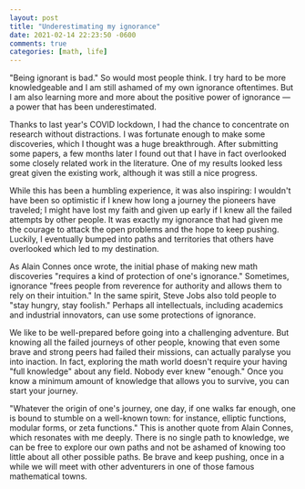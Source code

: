 ```yaml
---
layout: post
title: "Underestimating my ignorance"
date: 2021-02-14 22:23:50 -0600
comments: true
categories: [math, life]
---
```




"Being ignorant is bad." So would most people think. I try hard to be more knowledgeable and I am still ashamed of my own ignorance oftentimes. But I am also learning more and more about the positive power of ignorance — a power that has been underestimated.

<!--more-->

Thanks to last year's COVID lockdown, I had the chance to concentrate on research without distractions. I was fortunate enough to make some discoveries, which I thought was a huge breakthrough. After submitting some papers, a few months later I found out that I have in fact overlooked some closely related work in the literature. One of my results looked less great given the existing work, although it was still a nice progress.

While this has been a humbling experience, it was also inspiring: I wouldn't have been so optimistic if I knew how long a journey the pioneers have traveled; I might have lost my faith and given up early if I knew all the failed attempts by other people. It was exactly my ignorance that had given me the courage to attack the open problems and the hope to keep pushing. Luckily, I eventually bumped into paths and territories that others have overlooked which led to my destination.

As Alain Connes once wrote, the initial phase of making new math discoveries "requires a kind of protection of one's ignorance." Sometimes, ignorance "frees people from reverence for authority and allows them to rely on their intuition." In the same spirit, Steve Jobs also told people to "stay hungry, stay foolish." Perhaps all intellectuals, including academics and industrial innovators, can use some protections of ignorance.

We like to be well-prepared before going into a challenging adventure. But knowing all the failed journeys of other people, knowing that even some brave and strong peers had failed their missions, can actually paralyse you into inaction. In fact, exploring the math world doesn't require your having "full knowledge" about any field. Nobody ever knew "enough." Once you know a minimum amount of knowledge that allows you to survive, you can start your journey.

"Whatever the origin of one's journey, one day, if one walks far enough, one is bound to stumble on a well-known town: for instance, elliptic functions, modular forms, or zeta functions." This is another quote from Alain Connes, which resonates with me deeply. There is no single path to knowledge, we can be free to explore our own paths and not be ashamed of knowing too little about all other possible paths. Be brave and keep pushing, once in a while we will meet with other adventurers in one of those famous mathematical towns.